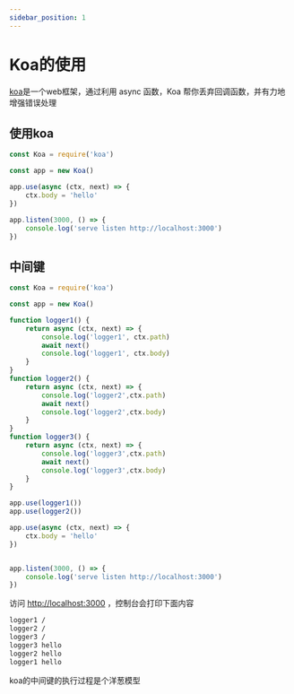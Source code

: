 ```yaml
---
sidebar_position: 1
---
```

# Koa的使用
[koa](https://github.com/koajs/koa)是一个web框架，通过利用 async 函数，Koa 帮你丢弃回调函数，并有力地增强错误处理
## 使用koa
``` js
const Koa = require('koa')

const app = new Koa()

app.use(async (ctx, next) => {
    ctx.body = 'hello'
})

app.listen(3000, () => {
    console.log('serve listen http://localhost:3000')
})
```
## 中间键
``` js
const Koa = require('koa')

const app = new Koa()

function logger1() {
    return async (ctx, next) => {
        console.log('logger1', ctx.path)
        await next()
        console.log('logger1', ctx.body)
    }
}
function logger2() {
    return async (ctx, next) => {
        console.log('logger2',ctx.path)
        await next()
        console.log('logger2',ctx.body)
    }
}
function logger3() {
    return async (ctx, next) => {
        console.log('logger3',ctx.path)
        await next()
        console.log('logger3',ctx.body)
    }
}

app.use(logger1())
app.use(logger2())

app.use(async (ctx, next) => {
    ctx.body = 'hello'
})


app.listen(3000, () => {
    console.log('serve listen http://localhost:3000')
})
```
访问 [http://localhost:3000](http://localhost:3000) ，控制台会打印下面内容
``` bash
logger1 /
logger2 /
logger3 /
logger3 hello
logger2 hello
logger1 hello
 ```
 koa的中间键的执行过程是个洋葱模型